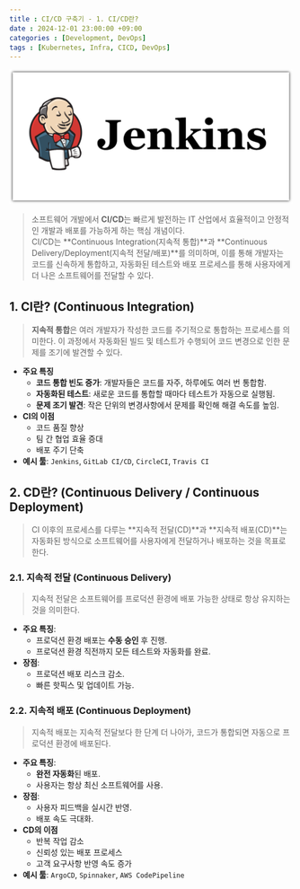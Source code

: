 ```yaml
---
title : CI/CD 구축기 - 1. CI/CD란?
date : 2024-12-01 23:00:00 +09:00
categories : [Development, DevOps]
tags : [Kubernetes, Infra, CICD, DevOps]
---
```


![1](assets\post_imgs\2024-12-01-what_is_cicd\1.png)

> 소프트웨어 개발에서 **CI/CD**는 빠르게 발전하는 IT 산업에서 효율적이고 안정적인 개발과 배포를 가능하게 하는 핵심 개념이다.  
> CI/CD는 **Continuous Integration(지속적 통합)**과 **Continuous Delivery/Deployment(지속적 전달/배포)**를 의미하며, 이를 통해 개발자는 코드를 신속하게 통합하고, 자동화된 테스트와 배포 프로세스를 통해 사용자에게 더 나은 소프트웨어를 전달할 수 있다.

## **1. CI란? (Continuous Integration)**

> **지속적 통합**은 여러 개발자가 작성한 코드를 주기적으로 통합하는 프로세스를 의미한다. 이 과정에서 자동화된 빌드 및 테스트가 수행되어 코드 변경으로 인한 문제를 조기에 발견할 수 있다.

- **주요 특징**
  - **코드 통합 빈도 증가**: 개발자들은 코드를 자주, 하루에도 여러 번 통합함.
  - **자동화된 테스트**: 새로운 코드를 통합할 때마다 테스트가 자동으로 실행됨.
  - **문제 조기 발견**: 작은 단위의 변경사항에서 문제를 확인해 해결 속도를 높임.
- **CI의 이점**
  - 코드 품질 향상
  - 팀 간 협업 효율 증대
  - 배포 주기 단축
- **예시 툴**: ```Jenkins```, ```GitLab CI/CD```, ```CircleCI```, ```Travis CI```

## **2. CD란? (Continuous Delivery / Continuous Deployment)**

> CI 이후의 프로세스를 다루는 **지속적 전달(CD)**과 **지속적 배포(CD)**는 자동화된 방식으로 소프트웨어를 사용자에게 전달하거나 배포하는 것을 목표로 한다.

### **2.1. 지속적 전달 (Continuous Delivery)**

> 지속적 전달은 소프트웨어를 프로덕션 환경에 배포 가능한 상태로 항상 유지하는 것을 의미한다.

- **주요 특징**:
  - 프로덕션 환경 배포는 **수동 승인** 후 진행.
  - 프로덕션 환경 직전까지 모든 테스트와 자동화를 완료.
- **장점**:
  - 프로덕션 배포 리스크 감소.
  - 빠른 핫픽스 및 업데이트 가능.

### **2.2. 지속적 배포 (Continuous Deployment)**

> 지속적 배포는 지속적 전달보다 한 단계 더 나아가, 코드가 통합되면 자동으로 프로덕션 환경에 배포된다.

- **주요 특징**:
  - **완전 자동화**된 배포.
  - 사용자는 항상 최신 소프트웨어를 사용.
- **장점**:
  - 사용자 피드백을 실시간 반영.
  - 배포 속도 극대화.
- **CD의 이점**
  - 반복 작업 감소
  - 신뢰성 있는 배포 프로세스
  - 고객 요구사항 반영 속도 증가
- **예시 툴**: ```ArgoCD```, ```Spinnaker```, ```AWS CodePipeline```
